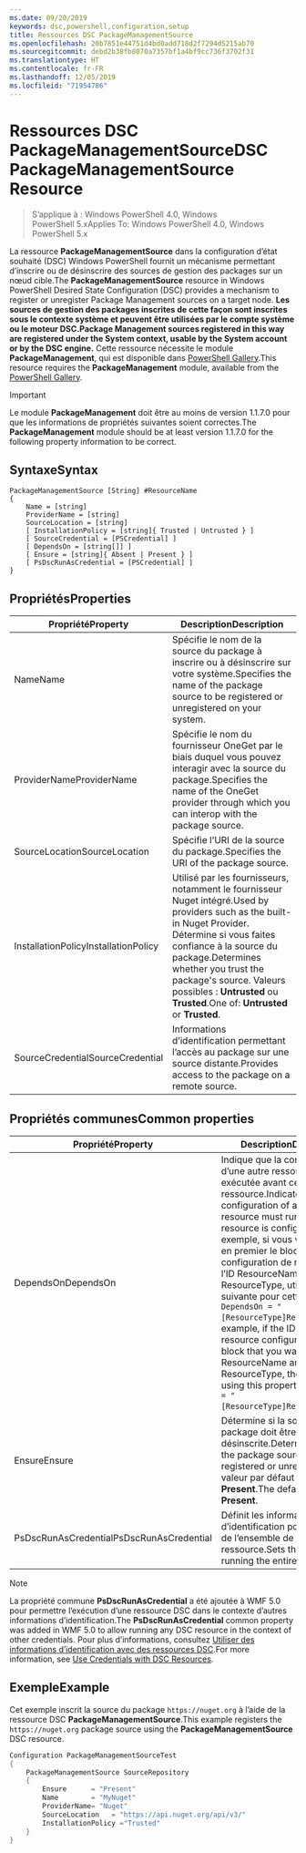 ```yaml
---
ms.date: 09/20/2019
keywords: dsc,powershell,configuration,setup
title: Ressources DSC PackageManagementSource
ms.openlocfilehash: 20b7851e44751d4bd0add718d2f7294d5215ab70
ms.sourcegitcommit: debd2b38fb8070a7357bf1a4bf9cc736f3702f31
ms.translationtype: HT
ms.contentlocale: fr-FR
ms.lasthandoff: 12/05/2019
ms.locfileid: "71954786"
---
```

# <a name="dsc-packagemanagementsource-resource"></a><span data-ttu-id="a877d-103">Ressources DSC PackageManagementSource</span><span class="sxs-lookup"><span data-stu-id="a877d-103">DSC PackageManagementSource Resource</span></span>

> <span data-ttu-id="a877d-104">S’applique à : Windows PowerShell 4.0, Windows PowerShell 5.x</span><span class="sxs-lookup"><span data-stu-id="a877d-104">Applies To: Windows PowerShell 4.0, Windows PowerShell 5.x</span></span>

<span data-ttu-id="a877d-105">La ressource **PackageManagementSource** dans la configuration d’état souhaité (DSC) Windows PowerShell fournit un mécanisme permettant d’inscrire ou de désinscrire des sources de gestion des packages sur un nœud cible.</span><span class="sxs-lookup"><span data-stu-id="a877d-105">The **PackageManagementSource** resource in Windows PowerShell Desired State Configuration (DSC) provides a mechanism to register or unregister Package Management sources on a target node.</span></span>
<span data-ttu-id="a877d-106">**Les sources de gestion des packages inscrites de cette façon sont inscrites sous le contexte système et peuvent être utilisées par le compte système ou le moteur DSC.**</span><span class="sxs-lookup"><span data-stu-id="a877d-106">**Package Management sources registered in this way are registered under the System context, usable by the System account or by the DSC engine.**</span></span> <span data-ttu-id="a877d-107">Cette ressource nécessite le module **PackageManagement**, qui est disponible dans [PowerShell Gallery](https://PowerShellGallery.com).</span><span class="sxs-lookup"><span data-stu-id="a877d-107">This resource requires the **PackageManagement** module, available from the [PowerShell Gallery](https://PowerShellGallery.com).</span></span>

> [!IMPORTANT]
> <span data-ttu-id="a877d-108">Le module **PackageManagement** doit être au moins de version 1.1.7.0 pour que les informations de propriétés suivantes soient correctes.</span><span class="sxs-lookup"><span data-stu-id="a877d-108">The **PackageManagement** module should be at least version 1.1.7.0 for the following property information to be correct.</span></span>

## <a name="syntax"></a><span data-ttu-id="a877d-109">Syntaxe</span><span class="sxs-lookup"><span data-stu-id="a877d-109">Syntax</span></span>

```Syntax
PackageManagementSource [String] #ResourceName
{
    Name = [string]
    ProviderName = [string]
    SourceLocation = [string]
    [ InstallationPolicy = [string]{ Trusted | Untrusted } ]
    [ SourceCredential = [PSCredential] ]
    [ DependsOn = [string[]] ]
    [ Ensure = [string]{ Absent | Present } ]
    [ PsDscRunAsCredential = [PSCredential] ]
}
```

## <a name="properties"></a><span data-ttu-id="a877d-110">Propriétés</span><span class="sxs-lookup"><span data-stu-id="a877d-110">Properties</span></span>

|<span data-ttu-id="a877d-111">Propriété</span><span class="sxs-lookup"><span data-stu-id="a877d-111">Property</span></span> |<span data-ttu-id="a877d-112">Description</span><span class="sxs-lookup"><span data-stu-id="a877d-112">Description</span></span> |
|---|---|
|<span data-ttu-id="a877d-113">Name</span><span class="sxs-lookup"><span data-stu-id="a877d-113">Name</span></span> |<span data-ttu-id="a877d-114">Spécifie le nom de la source du package à inscrire ou à désinscrire sur votre système.</span><span class="sxs-lookup"><span data-stu-id="a877d-114">Specifies the name of the package source to be registered or unregistered on your system.</span></span> |
|<span data-ttu-id="a877d-115">ProviderName</span><span class="sxs-lookup"><span data-stu-id="a877d-115">ProviderName</span></span> |<span data-ttu-id="a877d-116">Spécifie le nom du fournisseur OneGet par le biais duquel vous pouvez interagir avec la source du package.</span><span class="sxs-lookup"><span data-stu-id="a877d-116">Specifies the name of the OneGet provider through which you can interop with the package source.</span></span> |
|<span data-ttu-id="a877d-117">SourceLocation</span><span class="sxs-lookup"><span data-stu-id="a877d-117">SourceLocation</span></span> |<span data-ttu-id="a877d-118">Spécifie l’URI de la source du package.</span><span class="sxs-lookup"><span data-stu-id="a877d-118">Specifies the URI of the package source.</span></span> |
|<span data-ttu-id="a877d-119">InstallationPolicy</span><span class="sxs-lookup"><span data-stu-id="a877d-119">InstallationPolicy</span></span> |<span data-ttu-id="a877d-120">Utilisé par les fournisseurs, notamment le fournisseur Nuget intégré.</span><span class="sxs-lookup"><span data-stu-id="a877d-120">Used by providers such as the built-in Nuget Provider.</span></span> <span data-ttu-id="a877d-121">Détermine si vous faites confiance à la source du package.</span><span class="sxs-lookup"><span data-stu-id="a877d-121">Determines whether you trust the package's source.</span></span> <span data-ttu-id="a877d-122">Valeurs possibles : **Untrusted** ou **Trusted**.</span><span class="sxs-lookup"><span data-stu-id="a877d-122">One of: **Untrusted** or **Trusted**.</span></span> |
|<span data-ttu-id="a877d-123">SourceCredential</span><span class="sxs-lookup"><span data-stu-id="a877d-123">SourceCredential</span></span> |<span data-ttu-id="a877d-124">Informations d’identification permettant l’accès au package sur une source distante.</span><span class="sxs-lookup"><span data-stu-id="a877d-124">Provides access to the package on a remote source.</span></span> |

## <a name="common-properties"></a><span data-ttu-id="a877d-125">Propriétés communes</span><span class="sxs-lookup"><span data-stu-id="a877d-125">Common properties</span></span>

|<span data-ttu-id="a877d-126">Propriété</span><span class="sxs-lookup"><span data-stu-id="a877d-126">Property</span></span> |<span data-ttu-id="a877d-127">Description</span><span class="sxs-lookup"><span data-stu-id="a877d-127">Description</span></span> |
|---|---|
|<span data-ttu-id="a877d-128">DependsOn</span><span class="sxs-lookup"><span data-stu-id="a877d-128">DependsOn</span></span> |<span data-ttu-id="a877d-129">Indique que la configuration d’une autre ressource doit être exécutée avant celle de cette ressource.</span><span class="sxs-lookup"><span data-stu-id="a877d-129">Indicates that the configuration of another resource must run before this resource is configured.</span></span> <span data-ttu-id="a877d-130">Par exemple, si vous voulez exécuter en premier le bloc de script de configuration de ressource ayant l’ID ResourceName et le type ResourceType, utilisez la syntaxe suivante pour cette propriété : `DependsOn = "[ResourceType]ResourceName"`.</span><span class="sxs-lookup"><span data-stu-id="a877d-130">For example, if the ID of the resource configuration script block that you want to run first is ResourceName and its type is ResourceType, the syntax for using this property is `DependsOn = "[ResourceType]ResourceName"`.</span></span> |
|<span data-ttu-id="a877d-131">Ensure</span><span class="sxs-lookup"><span data-stu-id="a877d-131">Ensure</span></span> |<span data-ttu-id="a877d-132">Détermine si la source du package doit être inscrite ou désinscrite.</span><span class="sxs-lookup"><span data-stu-id="a877d-132">Determines whether the package source is to be registered or unregistered.</span></span> <span data-ttu-id="a877d-133">La valeur par défaut est **Present**.</span><span class="sxs-lookup"><span data-stu-id="a877d-133">The default value is **Present**.</span></span> |
|<span data-ttu-id="a877d-134">PsDscRunAsCredential</span><span class="sxs-lookup"><span data-stu-id="a877d-134">PsDscRunAsCredential</span></span> |<span data-ttu-id="a877d-135">Définit les informations d’identification pour l’exécution de l’ensemble de la ressource.</span><span class="sxs-lookup"><span data-stu-id="a877d-135">Sets the credential for running the entire resource as.</span></span> |

> [!NOTE]
> <span data-ttu-id="a877d-136">La propriété commune **PsDscRunAsCredential** a été ajoutée à WMF 5.0 pour permettre l’exécution d’une ressource DSC dans le contexte d’autres informations d’identification.</span><span class="sxs-lookup"><span data-stu-id="a877d-136">The **PsDscRunAsCredential** common property was added in WMF 5.0 to allow running any DSC resource in the context of other credentials.</span></span> <span data-ttu-id="a877d-137">Pour plus d’informations, consultez [Utiliser des informations d’identification avec des ressources DSC](../../../configurations/runasuser.md).</span><span class="sxs-lookup"><span data-stu-id="a877d-137">For more information, see [Use Credentials with DSC Resources](../../../configurations/runasuser.md).</span></span>

## <a name="example"></a><span data-ttu-id="a877d-138">Exemple</span><span class="sxs-lookup"><span data-stu-id="a877d-138">Example</span></span>

<span data-ttu-id="a877d-139">Cet exemple inscrit la source du package `https://nuget.org` à l’aide de la ressource DSC **PackageManagementSource**.</span><span class="sxs-lookup"><span data-stu-id="a877d-139">This example registers the `https://nuget.org` package source using the **PackageManagementSource** DSC resource.</span></span>

```powershell
Configuration PackageManagementSourceTest
{
    PackageManagementSource SourceRepository
    {
        Ensure      = "Present"
        Name        = "MyNuget"
        ProviderName= "Nuget"
        SourceLocation   = "https://api.nuget.org/api/v3/"
        InstallationPolicy ="Trusted"
    }
}
```